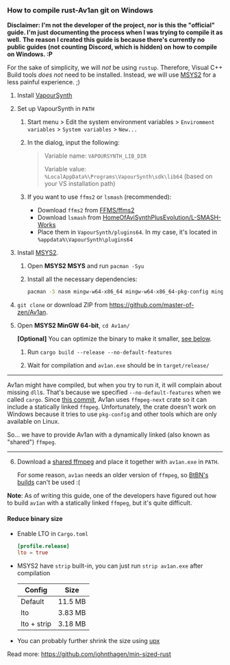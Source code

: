 ### How to compile rust-Av1an git on Windows

**Disclaimer: I'm not the developer of the project, nor is this the "official" guide. I'm just documenting the process when I was trying to compile it as well.**
**The reason I created this guide is because there's currently no public guides (not counting Discord, which is hidden) on how to compile on Windows. :P**

For the sake of simplicity, we will _not_ be using `rustup`. Therefore, Visual C++ Build tools _does not_ need to be installed.
Instead, we will use [MSYS2](https://www.msys2.org/) for a less painful experience. ;)

1. Install [VapourSynth](https://github.com/vapoursynth/vapoursynth/releases)

2. Set up VapourSynth in `PATH`

   1. Start menu > Edit the system environment variables > `Enviromment variables` > `System variables` > `New...`

   2. In the dialog, input the following:
      > Variable name: `VAPOURSYNTH_LIB_DIR`
      >
      > Variable value: `%LocalAppData%\Programs\VapourSynth\sdk\lib64` (based on your VS installation path)

    3. If you want to use `ffms2` or `lsmash` (recommended):
       - Download `ffms2` from [FFMS/ffms2](https://github.com/FFMS/ffms2/releases)
       - Download `lsmash` from [HomeOfAviSynthPlusEvolution/L-SMASH-Works](https://github.com/HomeOfAviSynthPlusEvolution/L-SMASH-Works/releases/)
       - Place them in `VapourSynth/plugins64`. In my case, it's located in `%appdata%\VapourSynth\plugins64`

3. Install [MSYS2](https://www.msys2.org/).

    1. Open **MSYS2 MSYS** and run `pacman -Syu`

    2. Install all the necessary dependencies:
       ```bash
       pacman -S nasm mingw-w64-x86_64 mingw-w64-x86_64-pkg-config mingw-w64-x86_64-clang mingw-w64-x86_64-ffmpeg
       ```

4. `git clone` or download ZIP from https://github.com/master-of-zen/Av1an.

5. Open **MSYS2 MinGW 64-bit**, `cd Av1an/`

   **[Optional]** You can optimize the binary to make it smaller, [see below](####-Reduce-binary-size).

    1. Run `cargo build --release --no-default-features`

    2. Wait for compilation and `av1an.exe` should be in `target/release/`

---

Av1an might have compiled, but when you try to run it, it will complain about missing `dll`s.
That's because we specified `--no-default-features` when we called `cargo`. Since [this commit](https://github.com/master-of-zen/Av1an/commit/f52c82f15cfc17a5018174e1e0c8de95a49884b5), Av1an uses `ffmpeg-next` crate so it can include a statically linked `ffmpeg`. Unfortunately, the crate doesn't work on Windows because it tries to use `pkg-config` and other tools which are only available on Linux. 

So... we have to provide Av1an with a dynamically linked (also known as "shared") `ffmpeg`.

---

6. Download a [shared ffmpeg](https://www.gyan.dev/ffmpeg/builds/packages/ffmpeg-4.3.2-full_build-shared.7z) and place it together with `av1an.exe` in `PATH`.

    For some reason, `av1an` needs an older version of `ffmpeg`, so [BtBN's builds](https://github.com/BtbN/FFmpeg-Builds) can't be used :(


**Note**: As of writing this guide, one of the developers have figured out how to build `av1an` with a statically linked `ffmpeg`, but it's quite difficult.

#### Reduce binary size
- Enable LTO in `Cargo.toml`
  ```toml
  [profile.release]
  lto = true
  ```

- MSYS2 have `strip` built-in, you can just run `strip av1an.exe` after compilation

  | Config      | Size    |
  | ----------- | ------- |
  | Default     | 11.5 MB |
  | lto         | 3.83 MB |
  | lto + strip | 3.18 MB |

- You can probably further shrink the size using [upx](https://github.com/upx/upx)

Read more: https://github.com/johnthagen/min-sized-rust
